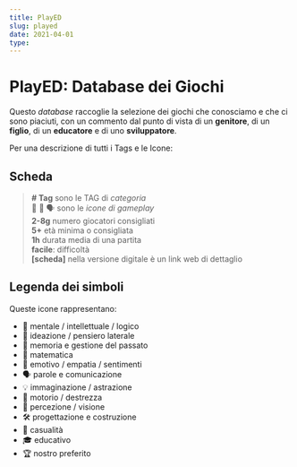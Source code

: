 ```yaml
---
title: PlayED
slug: played
date: 2021-04-01
type: 
---
```

# PlayED: Database dei Giochi

Questo _database_ raccoglie la selezione dei giochi che conosciamo e che ci sono piaciuti, con un commento dal punto di vista di un **genitore**, di un **figlio**, di un **educatore** e di uno **sviluppatore**.

Per una descrizione di tutti i Tags e le Icone:

## Scheda

> **# Tag** sono le TAG di *categoria*  
> 🧠 🧠 🗣 sono le *icone di gameplay*  
> **2-8g** numero giocatori consigliati  
> **5+** età minima o consigliata  
> **1h** durata media di una partita  
> **facile**: difficoltà  
>**\[scheda\]** nella versione digitale è un link web di dettaglio


## Legenda dei simboli 

Queste icone rappresentano:

- 🧠 mentale / intellettuale / logico
- 💭 ideazione / pensiero laterale
- 📜 memoria e gestione del passato
- 🔢 matematica
- 🧡 emotivo / empatia / sentimenti
- 🗣 parole e comunicazione
- 💡 immaginazione / astrazione
- 💪 motorio / destrezza
- 👀 percezione / visione
- 🛠 progettazione e costruzione
- 🎲 casualità
- 🎓 educativo
- 🏆 nostro preferito
